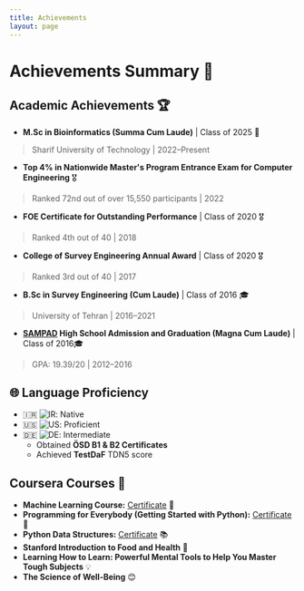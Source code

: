 ```yaml
---
title: Achievements
layout: page
---
```


# Achievements Summary 🎉

## Academic Achievements 🏆

- **M.Sc in Bioinformatics (Summa Cum Laude)**  | Class of 2025 🥇
>  Sharif University of Technology | 2022–Present   
- **Top 4% in Nationwide Master's Program Entrance Exam for Computer Engineering**  🎖️
>  Ranked 72nd out of over 15,550 participants | 2022   
- **FOE Certificate for Outstanding Performance** | Class of 2020  🎖️
>  Ranked 4th out of 40 | 2018 
- **College of Survey Engineering Annual Award** | Class of 2020  🎖️
>  Ranked 3rd out of 40 | 2017
- **B.Sc in Survey Engineering (Cum Laude)**  | Class of 2016 🎓
>  University of Tehran | 2016–2021  
- **[SAMPAD](https://en.wikipedia.org/wiki/National_Organization_for_Development_of_Exceptional_Talents) High School Admission and Graduation (Magna Cum Laude)** | Class of 2016🎓
>  GPA: 19.39/20 | 2012–2016


## 🌐 Language Proficiency

- 🇮🇷 ![IR](https://img.shields.io/badge/-Persian_(Farsi)-%23caffbf): Native
- 🇺🇸 ![US](https://img.shields.io/badge/-English-%23a0c4ff): Proficient
- 🇩🇪 ![DE](https://img.shields.io/badge/-German-%23fdffb6): Intermediate
  - Obtained **ÖSD B1 & B2 Certificates**
  - Achieved **TestDaF** TDN5 score


## Coursera Courses 🔗

- **Machine Learning Course:** [Certificate](https://www.coursera.org/share/41064d9212c0551665c19a73c05d0eb8) 🤖
- **Programming for Everybody (Getting Started with Python):** [Certificate](https://coursera.org/verify/MA66HJBGGNVS) 🐍
- **Python Data Structures:** [Certificate](https://coursera.org/verify/FRL2UGTYKZJM) 📚
- **Stanford Introduction to Food and Health** 🍎
- **Learning How to Learn: Powerful Mental Tools to Help You Master Tough Subjects** 💡
- **The Science of Well-Being** 😊
